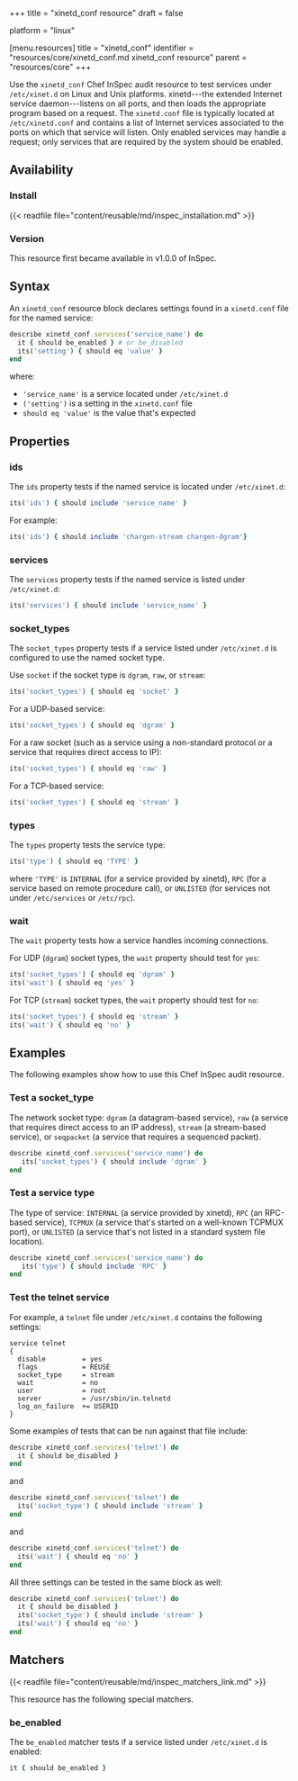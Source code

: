 +++
title = "xinetd_conf resource"
draft = false

platform = "linux"

[menu.resources]
    title = "xinetd_conf"
    identifier = "resources/core/xinetd_conf.md xinetd_conf resource"
    parent = "resources/core"
+++

Use the `xinetd_conf` Chef InSpec audit resource to test services under `/etc/xinet.d` on Linux and Unix platforms. xinetd---the extended Internet service daemon---listens on all ports, and then loads the appropriate program based on a request. The `xinetd.conf` file is typically located at `/etc/xinetd.conf` and contains a list of Internet services associated to the ports on which that service will listen. Only enabled services may handle a request; only services that are required by the system should be enabled.

## Availability

### Install

{{< readfile file="content/reusable/md/inspec_installation.md" >}}

### Version

This resource first became available in v1.0.0 of InSpec.

## Syntax

An `xinetd_conf` resource block declares settings found in a `xinetd.conf` file for the named service:

```ruby
describe xinetd_conf.services('service_name') do
  it { should be_enabled } # or be_disabled
  its('setting') { should eq 'value' }
end
```

where:

- `'service_name'` is a service located under `/etc/xinet.d`
- `('setting')` is a setting in the `xinetd.conf` file
- `should eq 'value'` is the value that's expected

## Properties

### ids

The `ids` property tests if the named service is located under `/etc/xinet.d`:

```ruby
its('ids') { should include 'service_name' }
```

For example:

```ruby
its('ids') { should include 'chargen-stream chargen-dgram'}
```

### services

The `services` property tests if the named service is listed under `/etc/xinet.d`:

```ruby
its('services') { should include 'service_name' }
```

### socket_types

The `socket_types` property tests if a service listed under `/etc/xinet.d` is configured to use the named socket type.

Use `socket` if the socket type is `dgram`, `raw`, or `stream`:

```ruby
its('socket_types') { should eq 'socket' }
```

For a UDP-based service:

```ruby
its('socket_types') { should eq 'dgram' }
```

For a raw socket (such as a service using a non-standard protocol or a service that requires direct access to IP):

```ruby
its('socket_types') { should eq 'raw' }
```

For a TCP-based service:

```ruby
its('socket_types') { should eq 'stream' }
```

### types

The `types` property tests the service type:

```ruby
its('type') { should eq 'TYPE' }
```

where `'TYPE'` is `INTERNAL` (for a service provided by xinetd), `RPC` (for a service based on remote procedure call), or `UNLISTED` (for services not under `/etc/services` or `/etc/rpc`).

### wait

The `wait` property tests how a service handles incoming connections.

For UDP (`dgram`) socket types, the `wait` property should test for `yes`:

```ruby
its('socket_types') { should eq 'dgram' }
its('wait') { should eq 'yes' }
```

For TCP (`stream`) socket types, the `wait` property should test for `no`:

```ruby
its('socket_types') { should eq 'stream' }
its('wait') { should eq 'no' }
```

## Examples

The following examples show how to use this Chef InSpec audit resource.

### Test a socket_type

The network socket type: `dgram` (a datagram-based service), `raw` (a service that requires direct access to an IP address), `stream` (a stream-based service), or `seqpacket` (a service that requires a sequenced packet).

```ruby
describe xinetd_conf.services('service_name') do
   its('socket_types') { should include 'dgram' }
end
```

### Test a service type

The type of service: `INTERNAL` (a service provided by xinetd), `RPC` (an RPC-based service), `TCPMUX` (a service that's started on a well-known TCPMUX port), or `UNLISTED` (a service that's not listed in a standard system file location).

```ruby
describe xinetd_conf.services('service_name') do
   its('type') { should include 'RPC' }
end
```

### Test the telnet service

For example, a `telnet` file under `/etc/xinet.d` contains the following settings:

```plain
service telnet
{
  disable         = yes
  flags           = REUSE
  socket_type     = stream
  wait            = no
  user            = root
  server          = /usr/sbin/in.telnetd
  log_on_failure  += USERID
}
```

Some examples of tests that can be run against that file include:

```ruby
describe xinetd_conf.services('telnet') do
  it { should be_disabled }
end
```

and

```ruby
describe xinetd_conf.services('telnet') do
  its('socket_type') { should include 'stream' }
end
```

and

```ruby
describe xinetd_conf.services('telnet') do
  its('wait') { should eq 'no' }
end
```

All three settings can be tested in the same block as well:

```ruby
describe xinetd_conf.services('telnet') do
  it { should be_disabled }
  its('socket_type') { should include 'stream' }
  its('wait') { should eq 'no' }
end
```

## Matchers

{{< readfile file="content/reusable/md/inspec_matchers_link.md" >}}

This resource has the following special matchers.

### be_enabled

The `be_enabled` matcher tests if a service listed under `/etc/xinet.d` is enabled:

```ruby
it { should be_enabled }
```
